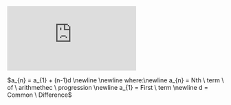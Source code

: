 ![equation](https://latex.codecogs.com/gif.latex?a_%7Bn%7D%20%3D%20a_%7B1%7D%20&plus;%20%28n-1%29d%20%5Cnewline%20%5Cnewline%20where%3A%5Cnewline%20a_%7Bn%7D%20%3D%20Nth%20%5C%20term%20%5C%20of%20%5C%20arithmethec%20%5C%20progression%20%5Cnewline%20a_%7B1%7D%20%3D%20First%20%5C%20term%20%5Cnewline%20d%20%3D%20Common%20%5C%20Difference)



$a_{n} = a_{1} + (n-1)d \newline \newline where:\newline a_{n} = Nth \ term \ of \ arithmethec \ progression \newline a_{1} = First \ term \newline d = Common \ Difference$ 